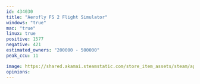 ```yaml
---
id: 434030
title: "Aerofly FS 2 Flight Simulator"
windows: "true"
mac: "true"
linux: true
positive: 1577
negative: 421
estimated_owners: "200000 - 500000"
peak_ccu: 11

image: https://shared.akamai.steamstatic.com/store_item_assets/steam/apps/434030/header.jpg?t=1670005140
opinions:
---
```

